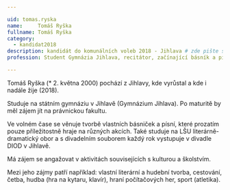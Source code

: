 ```yaml
---

uid: tomas.ryska       
name:     Tomáš Ryška    
fullname: Tomáš Ryška     
category:
  - kandidat2018        
description: kandidát do komunálních voleb 2018 - Jihlava # zde pište svoji pozici v rámci Pirátů, nečlenové například " kandidát v komunálních volbách 2018 - Třebíč"
profession: Student Gymnázia Jihlava, recitátor, začínající básník a písničkář, amatérský herec

---
```


Tomáš Ryška (* 2. května 2000) pochází z Jihlavy, kde vyrůstal a kde i nadále žije (2018).

Studuje na státním gymnáziu v Jihlavě (Gymnázium Jihlava). Po maturitě by měl zájem jít na právnickou fakultu.

Ve volném čase se věnuje tvorbě vlastních básniček a písní, které prozatím pouze příležitostně hraje na různých akcích. Také studuje na LŠU literárně-dramatický obor a s divadelním souborem každý rok vystupuje v divadle DIOD v Jihlavě.

Má zájem se angažovat v aktivitách souvisejících s kulturou a školstvím.

Mezi jeho zájmy patří například: vlastní literární a hudební tvorba, cestování, četba, hudba (hra na kytaru, klavír), hraní počítačových her, sport (atletika).


